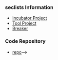 
### seclists Information
* [Incubator Project](#)
* [Tool Project](#)
* [Breaker](#)

### Code Repository
* [repo](https://github.com/danielmiessler/SecLists)-->